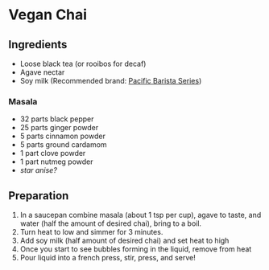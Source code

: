 # Vegan Chai

## Ingredients

- Loose black tea (or rooibos for decaf)
- Agave nectar
- Soy milk (Recommended brand: [Pacific Barista Series](http://www.pacificfoods.com/food/barista-series-beverages/plain-soy.aspx))

### Masala

- 32 parts black pepper
- 25 parts ginger powder
- 5 parts cinnamon powder
- 5 parts ground cardamom
- 1 part clove powder
- 1 part nutmeg powder
- *star anise?*

## Preparation

1. In a saucepan combine masala (about 1 tsp per cup), agave to taste, and water (half the amount of desired chai), bring to a boil.
2. Turn heat to low and simmer for 3 minutes.
3. Add soy milk (half amount of desired chai) and set heat to high
4. Once you start to see bubbles forming in the liquid, remove from heat
5. Pour liquid into a french press, stir, press, and serve!
